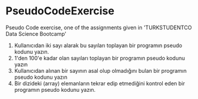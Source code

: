 # PseudoCodeExercise
Pseudo Code exercise, one of the assignments given in 'TURKSTUDENTCO Data Science Bootcamp'

1. Kullanıcıdan iki sayı alarak bu sayıları toplayan bir programın pseudo kodunu yazın.
2. 1'den 100'e kadar olan sayıları toplayan bir programın pseudo kodunu yazın
3. Kullanıcıdan alınan bir sayının asal olup olmadığını bulan bir programın pseudo kodunu yazın
4. Bir dizideki (array) elemanların tekrar edip etmediğini kontrol eden bir programın pseudo kodunu yazın.
